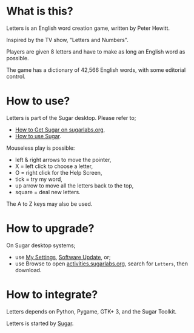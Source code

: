 What is this?
=============

Letters is an English word creation game, written by Peter Hewitt.

Inspired by the TV show, "Letters and Numbers".

Players are given 8 letters and have to make as long an English word as possible.

The game has a dictionary of 42,566 English words, with some editorial control.

How to use?
===========

Letters is part of the Sugar desktop.  Please refer to;

* [How to Get Sugar on sugarlabs.org](https://sugarlabs.org/),
* [How to use Sugar](https://help.sugarlabs.org/).

Mouseless play is possible:

* left & right arrows to move the pointer,
* X = left click to choose a letter,
* O = right click for the Help Screen,
* tick = try my word,
* up arrow to move all the letters back to the top,
* square = deal new letters.

The A to Z keys may also be used.

How to upgrade?
===============

On Sugar desktop systems;
* use [My Settings](https://help.sugarlabs.org/en/my_settings.html), [Software Update](https://help.sugarlabs.org/en/my_settings.html#software-update), or;
* use Browse to open [activities.sugarlabs.org](https://activities.sugarlabs.org/), search for `Letters`, then download.

How to integrate?
=================

Letters depends on Python, Pygame, GTK+ 3, and the Sugar Toolkit.

Letters is started by [Sugar](https://github.com/sugarlabs/sugar).
